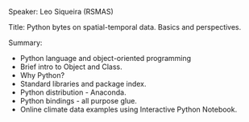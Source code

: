 Speaker: Leo Siqueira (RSMAS)

Title: Python bytes on spatial-temporal data. Basics and perspectives.

Summary:
   *  Python language and object-oriented programming
   *  Brief intro to Object and Class.
   *  Why Python?
   *  Standard libraries and package index.
   *  Python distribution - Anaconda.
   *  Python bindings - all purpose glue.
   *  Online climate data examples using Interactive Python Notebook.


